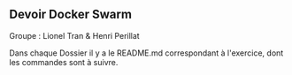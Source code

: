 ## Devoir Docker Swarm

Groupe : Lionel Tran & Henri Perillat

Dans chaque Dossier il y a le README.md correspondant à l'exercice, dont les commandes sont à suivre.

